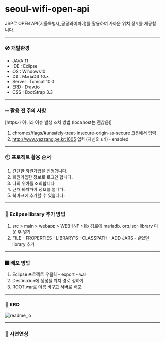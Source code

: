 # seoul-wifi-open-api
JSP로 OPEN API(서울특별시_공공와이파이)를 활용하여 가까운 위치 정보를 제공합니다.

---
### :cd: 개발환경
- JAVA 11
- IDE : Eclipse
- OS : Windows10
- DB : MariaDB 10.x
- Server : Tomcat 10.0
- ERD : Draw.io
- CSS : BootStrap 3.3

---
### :heavy_minus_sign: 활용 전 주의 사항
[https가 아니라 이슈 발생 조치 방법 (localhost는 괜찮음)]
1. chrome://flags/#unsafely-treat-insecure-origin-as-secure 크롬에서 입력
2. http://www.yezzang.pe.kr:1005 입력 (자신의 url) - enabled


---
### :clock10: 프로젝트 활용 순서
1. 간단한 회원가입을 진행합니다.
2. 회원가입한 정보로 로그인 합니다.
3. 나의 위치를 조회합니다.
4. 근처 와이파이 정보를 봅니다.
5. 북마크에 추가할 수 있습니다.

---
### :round_pushpin: Eclipse library 추가 방법
1. src > main > webapp > WEB-INF > lib 경로에 mariadb, org.json library 다운 후 넣기
2. FILE - PROPERTIES - LIBRARY'S - CLASSPATH - ADD JARS - 넣었던 library 추가


---
### :fireworks: 배포 방법
1. Eclipse 프로젝트 우클릭 - export - war
2. Destination에 생성될 위치 경로 정하기
3. ROOT.war로 이름 바꾸고 서버로 배포!

---
### :blue_book: ERD
![readme_io](https://github.com/kimyezzang97/seoul-wifi-open-api/assets/114374243/9e5f8d4b-f2b6-43ee-904c-72d6c1c80f27)


---
### :movie_camera: 시연연상
